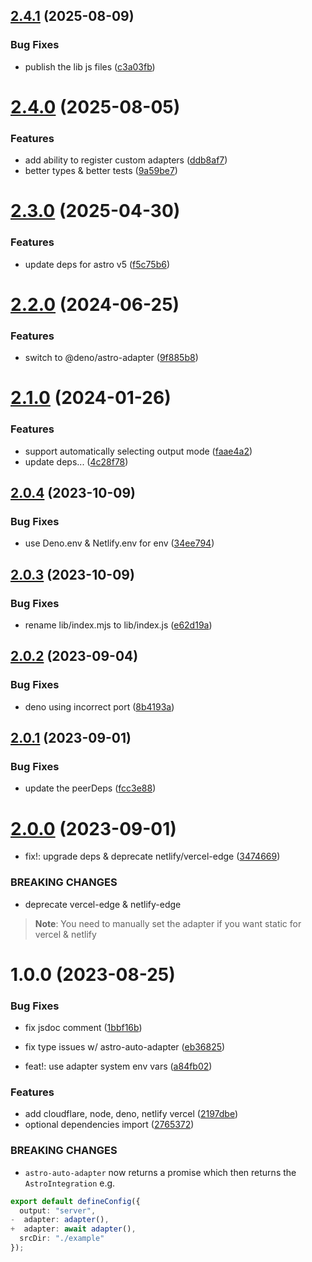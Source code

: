 ## [2.4.1](https://github.com/okikio/astro-auto-adapter/compare/v2.4.0...v2.4.1) (2025-08-09)


### Bug Fixes

* publish the lib js files ([c3a03fb](https://github.com/okikio/astro-auto-adapter/commit/c3a03fbdbfdcc2aabccefca01b2ffea3dfdf8c99))

# [2.4.0](https://github.com/okikio/astro-auto-adapter/compare/v2.3.0...v2.4.0) (2025-08-05)


### Features

* add ability to register custom adapters ([ddb8af7](https://github.com/okikio/astro-auto-adapter/commit/ddb8af74651a1af675c50f085b2fdf17b8c75176))
* better types & better tests ([9a59be7](https://github.com/okikio/astro-auto-adapter/commit/9a59be7db19ffa776779c1bdd8152201c152f3c6))

# [2.3.0](https://github.com/okikio/astro-auto-adapter/compare/v2.2.0...v2.3.0) (2025-04-30)


### Features

* update deps for astro v5 ([f5c75b6](https://github.com/okikio/astro-auto-adapter/commit/f5c75b6d205f3713a4b9d12610f597f9304012db))

# [2.2.0](https://github.com/okikio/astro-auto-adapter/compare/v2.1.0...v2.2.0) (2024-06-25)


### Features

* switch to @deno/astro-adapter ([9f885b8](https://github.com/okikio/astro-auto-adapter/commit/9f885b8bdd2de2a4a2e9f482e270e8b172f6155b))

# [2.1.0](https://github.com/okikio/astro-auto-adapter/compare/v2.0.4...v2.1.0) (2024-01-26)


### Features

* support automatically selecting output mode ([faae4a2](https://github.com/okikio/astro-auto-adapter/commit/faae4a2515646ca6dd50cb3e773a3d5fed36241d))
* update deps... ([4c28f78](https://github.com/okikio/astro-auto-adapter/commit/4c28f786c5797e11cb5365d90c0a4adfedf937bc))

## [2.0.4](https://github.com/okikio/astro-auto-adapter/compare/v2.0.3...v2.0.4) (2023-10-09)


### Bug Fixes

* use Deno.env & Netlify.env for env ([34ee794](https://github.com/okikio/astro-auto-adapter/commit/34ee7940a8de66bae8a02f42fdd06293fb17cab5))

## [2.0.3](https://github.com/okikio/astro-auto-adapter/compare/v2.0.2...v2.0.3) (2023-10-09)


### Bug Fixes

* rename lib/index.mjs to lib/index.js ([e62d19a](https://github.com/okikio/astro-auto-adapter/commit/e62d19ae77aa6eb57b571d57aa074a81d70509d6))

## [2.0.2](https://github.com/okikio/astro-auto-adapter/compare/v2.0.1...v2.0.2) (2023-09-04)


### Bug Fixes

* deno using incorrect port ([8b4193a](https://github.com/okikio/astro-auto-adapter/commit/8b4193aaa859ae948e381c1a4e9110ab7eb8ef91))

## [2.0.1](https://github.com/okikio/astro-auto-adapter/compare/v2.0.0...v2.0.1) (2023-09-01)


### Bug Fixes

* update the peerDeps ([fcc3e88](https://github.com/okikio/astro-auto-adapter/commit/fcc3e88f4de55a7d132ccf071262f765d20b41e0))

# [2.0.0](https://github.com/okikio/astro-auto-adapter/compare/v1.0.0...v2.0.0) (2023-09-01)


* fix!: upgrade deps & deprecate netlify/vercel-edge ([3474669](https://github.com/okikio/astro-auto-adapter/commit/3474669535879b5bfd397e756dd659e3d394958b))


### BREAKING CHANGES

* deprecate vercel-edge & netlify-edge
> **Note**: You need to manually set the adapter if you want static for vercel & netlify

# 1.0.0 (2023-08-25)


### Bug Fixes

* fix jsdoc comment ([1bbf16b](https://github.com/okikio/astro-auto-adapter/commit/1bbf16b8c333d91cd4bdfde0b5701e3fa0a1e782))
* fix type issues w/ astro-auto-adapter ([eb36825](https://github.com/okikio/astro-auto-adapter/commit/eb368253e66dbb6a1f7a78574c89351ea2c90423))


* feat!: use adapter system env vars ([a84fb02](https://github.com/okikio/astro-auto-adapter/commit/a84fb0218188c3c071c22235b93049ff9d20a157))


### Features

* add cloudflare, node, deno, netlify vercel ([2197dbe](https://github.com/okikio/astro-auto-adapter/commit/2197dbe76f3b9e4bdd2a0c5627e67648ca394026))
* optional dependencies import ([2765372](https://github.com/okikio/astro-auto-adapter/commit/2765372707dde5fd0775f9a3652fef973bb9bc86))


### BREAKING CHANGES

* `astro-auto-adapter` now returns a promise which then returns the `AstroIntegration` e.g.

```ts
export default defineConfig({
  output: "server",
-  adapter: adapter(),
+  adapter: await adapter(),
  srcDir: "./example"
});
```
